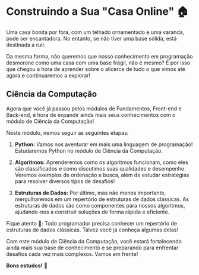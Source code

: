 # Construindo a Sua "Casa Online" 🏠

Uma casa bonita por fora, com um telhado ornamentado e uma varanda, pode ser encantadora. No entanto, se não tiver uma base sólida, está destinada a ruir.

Da mesma forma, não queremos que nosso conhecimento em programação desmorone como uma casa com uma base frágil, não é mesmo? É por isso que chegou a hora de aprender sobre o alicerce de tudo o que vimos até agora e continuaremos a explorar!

## Ciência da Computação

Agora que você já passou pelos módulos de Fundamentos, Front-end e Back-end, é hora de expandir ainda mais seus conhecimentos com o módulo de Ciência da Computação!

Neste módulo, iremos seguir as seguintes etapas:

1. **Python:** Vamos nos aventurar em mais uma linguagem de programação! Estudaremos Python no módulo de Ciência da Computação.

2. **Algoritmos:** Aprenderemos como os algoritmos funcionam, como eles são classificados e como discutimos suas qualidades e desempenho. Veremos exemplos de ordenação e busca, além de estudar estratégias para resolver diversos tipos de desafios!

3. **Estruturas de Dados:** Por último, mas não menos importante, mergulharemos em um repertório de estruturas de dados clássicas. As estruturas de dados são como componentes para nossos algoritmos, ajudando-nos a construir soluções de forma rápida e eficiente.

Fique atento 👀: Todo programador precisa conhecer um repertório de estruturas de dados clássicas. Talvez você já conheça algumas delas!

Com este módulo de Ciência da Computação, você estará fortalecendo ainda mais sua base de conhecimento e se preparando para enfrentar desafios cada vez mais complexos. Vamos em frente!

**Bons estudos!** 🚀